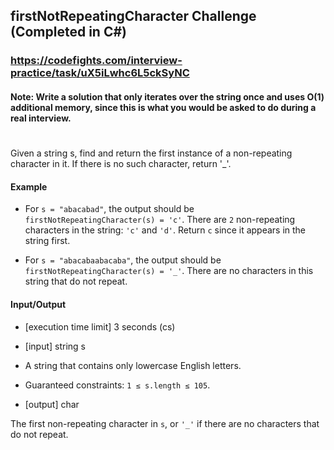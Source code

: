 ﻿## firstNotRepeatingCharacter Challenge (Completed in C#)
### https://codefights.com/interview-practice/task/uX5iLwhc6L5ckSyNC
#### Note: Write a solution that only iterates over the string once and uses O(1) additional memory, since this is what you would be asked to do during a real interview.
#
Given a string s, find and return the first instance of a non-repeating character in it. If there is no such character, return '_'.

#### Example

- For ```s = "abacabad"```, the output should be ```firstNotRepeatingCharacter(s) = 'c'```.
There are ```2``` non-repeating characters in the string: ```'c'``` and ```'d'```. Return ```c``` since it appears in the string first.

- For ```s = "abacabaabacaba"```, the output should be ```firstNotRepeatingCharacter(s) = '_'```.
There are no characters in this string that do not repeat.

#### Input/Output

- [execution time limit] 3 seconds (cs)

- [input] string s

- A string that contains only lowercase English letters.

- Guaranteed constraints:
```1 ≤ s.length ≤ 105```.

- [output] char

The first non-repeating character in ```s```, or ```'_'``` if there are no characters that do not repeat.